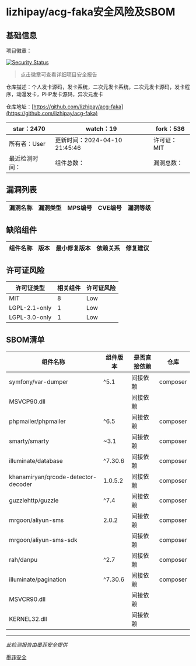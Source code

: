 # lizhipay/acg-faka安全风险及SBOM

## 基础信息

项目徽章：

[![Security Status](https://www.murphysec.com/platform3/v31/badge/1778145660324302848.svg)](https://www.murphysec.com/console/report/1693328498029907968/1778145660324302848)

> 点击徽章可查看详细项目安全报告

仓库描述：个人发卡源码，发卡系统，二次元发卡系统，二次元发卡源码，发卡程序，动漫发卡，PHP发卡源码，异次元发卡

仓库地址：[https://github.com/lizhipay/acg-faka](https://github.com/lizhipay/acg-faka)

| star：2470 | watch：19 | fork：536 |
| ----------- | -------------- | ------------ |
| 所有者：User | 更新时间：2024-04-10 21:45:46 | 许可证：MIT |
| 最近检测时间： | 组件总数： | 漏洞总数： |




## 漏洞列表

| 漏洞名称 | 漏洞类型 | MPS编号 | CVE编号 | 漏洞等级 |
| ------- | ------ | ------- | ------ | ----- |





## 缺陷组件

| 组件名称 | 版本 | 最小修复版本 | 依赖关系 | 修复建议 |
| -------- | ---- | ------------ | -------- | -------- |





## 许可证风险

| 许可证类型 | 相关组件 | 许可证风险 |
| ---------- | -------- | ---------- |
|MIT|8|Low|
|LGPL-2.1-only|1|Low|
|LGPL-3.0-only|1|Low|




## SBOM清单

| 组件名称 | 组件版本 | 是否直接依赖 | 仓库 |
| -------- | -------- | ------------ | ---- |
|symfony/var-dumper|^5.1|间接依赖|composer|
|MSVCP90.dll||间接依赖||
|phpmailer/phpmailer|^6.5|间接依赖|composer|
|smarty/smarty|~3.1|间接依赖|composer|
|illuminate/database|^7.30.6|间接依赖|composer|
|khanamiryan/qrcode-detector-decoder|1.0.5.2|间接依赖|composer|
|guzzlehttp/guzzle|^7.4|间接依赖|composer|
|mrgoon/aliyun-sms|2.0.2|间接依赖|composer|
|mrgoon/aliyun-sms-sdk||间接依赖|composer|
|rah/danpu|^2.7|间接依赖|composer|
|illuminate/pagination|^7.30.6|间接依赖|composer|
|MSVCR90.dll||间接依赖||
|KERNEL32.dll||间接依赖||


------

*此检测报告由墨菲安全提供*

[墨菲安全](www.murphysec.com)